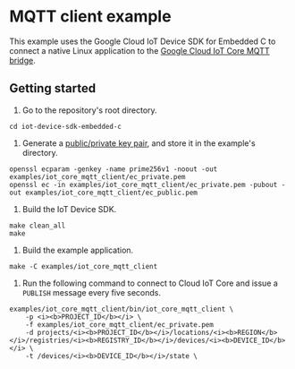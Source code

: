 # MQTT client example

This example uses the Google Cloud IoT Device SDK for Embedded C to connect a native Linux application to the [Google Cloud IoT Core MQTT bridge](https://cloud.google.com/iot/docs/how-tos/mqtt-bridge#iot-core-mqtt-auth-run-cpp).

## Getting started

1. Go to the repository's root directory.

```
cd iot-device-sdk-embedded-c
```

1. Generate a [public/private key pair](https://cloud.google.com/iot/docs/how-tos/credentials/keys), and store it in the example's directory.

```
openssl ecparam -genkey -name prime256v1 -noout -out examples/iot_core_mqtt_client/ec_private.pem
openssl ec -in examples/iot_core_mqtt_client/ec_private.pem -pubout -out examples/iot_core_mqtt_client/ec_public.pem
```

1. Build the IoT Device SDK.

```
make clean_all
make
```

1. Build the example application.

```
make -C examples/iot_core_mqtt_client
```

1. Run the following command to connect to Cloud IoT Core and issue a `PUBLISH` message every five seconds.

```
examples/iot_core_mqtt_client/bin/iot_core_mqtt_client \
    -p <i><b>PROJECT_ID</b></i> \
    -f examples/iot_core_mqtt_client/ec_private.pem
    -d projects/<i><b>PROJECT_ID</b></i>/locations/<i><b>REGION</b></i>/registries/<i><b>REGISTRY_ID</b></i>/devices/<i><b>DEVICE_ID</b></i> \
    -t /devices/<i><b>DEVICE_ID</b></i>/state \
```
